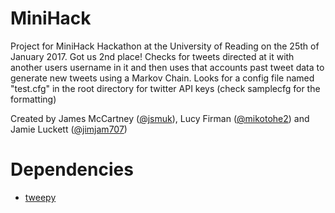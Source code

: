 # MiniHack
Project for MiniHack Hackathon at the University of Reading on the 25th of January 2017. Got us 2nd place! Checks for tweets directed at it with another users username in it and then uses that accounts past tweet data to generate new tweets using a Markov Chain. Looks for a config file named "test.cfg" in the root directory for twitter API keys (check samplecfg for the formatting)

Created by James McCartney ([@jsmuk](https://github.com/jsmuk)), Lucy Firman ([@mikotohe2](https://github.com/mikotohe2)) and Jamie Luckett ([@jimjam707](https://github.com/JimJam707))

# Dependencies

* [tweepy](http://www.tweepy.org/)
